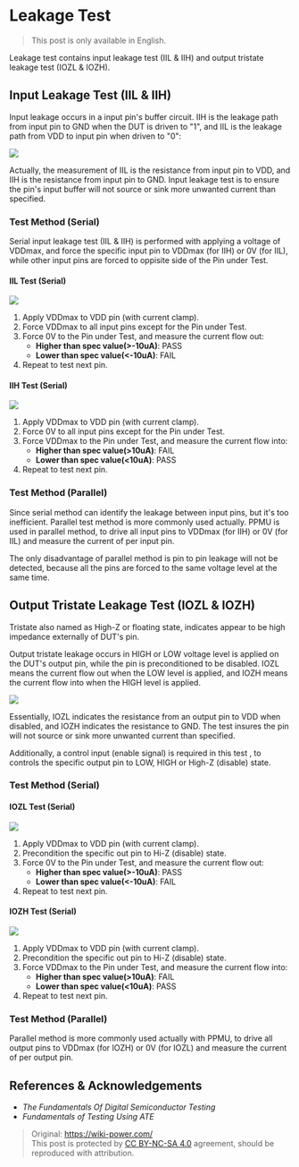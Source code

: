 # Leakage Test

> This post is only available in English.

Leakage test contains input leakage test (IIL & IIH) and output tristate leakage test (IOZL & IOZH).

## Input Leakage Test (IIL & IIH)

Input leakage occurs in a input pin's buffer circuit. IIH is the leakage path from input pin to GND when the DUT is driven to "1", and IIL is the leakage path from VDD to input pin when driven to "0":

![](https://f004.backblazeb2.com/file/wiki-media/img/20220911215421.png)

Actually, the measurement of IIL is the resistance from input pin to VDD, and IIH is the resistance from input pin to GND. Input leakage test is to ensure the pin's input buffer will not source or sink more unwanted current than specified.

### Test Method (Serial)

Serial input leakage test (IIL & IIH) is performed with applying a voltage of VDDmax, and force the specific input pin to VDDmax (for IIH) or 0V (for IIL), while other input pins are forced to oppisite side of the Pin under Test.

#### IIL Test (Serial)

![](https://f004.backblazeb2.com/file/wiki-media/img/20220911225521.png)

1. Apply VDDmax to VDD pin (with current clamp).
2. Force VDDmax to all input pins except for the Pin under Test.
3. Force 0V to the Pin under Test, and measure the current flow out:
   - **Higher than spec value(>-10uA)**: PASS
   - **Lower than spec value(<-10uA)**: FAIL
4. Repeat to test next pin.

#### IIH Test (Serial)

![](https://f004.backblazeb2.com/file/wiki-media/img/20220912113044.png)

1. Apply VDDmax to VDD pin (with current clamp).
2. Force 0V to all input pins except for the Pin under Test.
3. Force VDDmax to the Pin under Test, and measure the current flow into:
   - **Higher than spec value(>10uA)**: FAIL
   - **Lower than spec value(<10uA)**: PASS
4. Repeat to test next pin.

### Test Method (Parallel)

Since serial method can identify the leakage between input pins, but it's too inefficient. Parallel test method is more commonly used actually. PPMU is used in parallel method, to drive all input pins to VDDmax (for IIH) or 0V (for IIL) and measure the current of per input pin.

The only disadvantage of parallel method is pin to pin leakage will not be detected, because all the pins are forced to the same voltage level at the same time.

## Output Tristate Leakage Test (IOZL & IOZH)

Tristate also named as High-Z or floating state, indicates appear to be high impedance externally of DUT's pin.

Output tristate leakage occurs in HIGH or LOW voltage level is applied on the DUT's output pin, while the pin is preconditioned to be disabled. IOZL means the current flow out when the LOW level is applied, and IOZH means the current flow into when the HIGH level is applied.

![](https://f004.backblazeb2.com/file/wiki-media/img/20220912120527.png)

Essentially, IOZL indicates the resistance from an output pin to VDD when disabled, and IOZH indicates the resistance to GND. The test insures the pin will not source or sink more unwanted current than specified.

Additionally, a control input (enable signal) is required in this test , to controls the specific output pin to LOW, HIGH or High-Z (disable) state.

### Test Method (Serial)

#### IOZL Test (Serial)

![](https://f004.backblazeb2.com/file/wiki-media/img/20220912121730.png)

1. Apply VDDmax to VDD pin (with current clamp).
2. Precondition the specific out pin to Hi-Z (disable) state.
3. Force 0V to the Pin under Test, and measure the current flow out:
   - **Higher than spec value(>-10uA)**: PASS
   - **Lower than spec value(<-10uA)**: FAIL
4. Repeat to test next pin.

#### IOZH Test (Serial)

![](https://f004.backblazeb2.com/file/wiki-media/img/20220912122050.png)

1. Apply VDDmax to VDD pin (with current clamp).
2. Precondition the specific out pin to Hi-Z (disable) state.
3. Force VDDmax to the Pin under Test, and measure the current flow into:
   - **Higher than spec value(>10uA)**: FAIL
   - **Lower than spec value(<10uA)**: PASS
4. Repeat to test next pin.

### Test Method (Parallel)

Parallel method is more commonly used actually with PPMU, to drive all output pins to VDDmax (for IOZH) or 0V (for IOZL) and measure the current of per output pin.

## References & Acknowledgements

- _The Fundamentals Of Digital Semiconductor Testing_
- _Fundamentals of Testing Using ATE_

> Original: <https://wiki-power.com/>  
> This post is protected by [CC BY-NC-SA 4.0](https://creativecommons.org/licenses/by/4.0/deed.en) agreement, should be reproduced with attribution.
